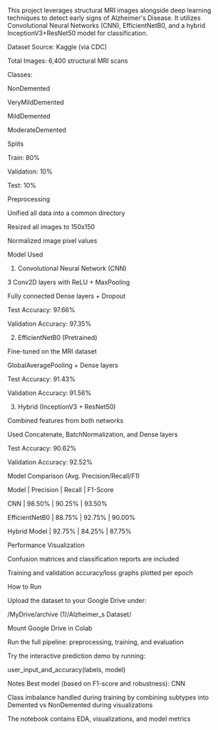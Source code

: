 This project leverages structural MRI images alongside deep learning techniques to detect early signs of Alzheimer's Disease. It utilizes Convolutional Neural Networks (CNN), EfficientNetB0, and a hybrid InceptionV3+ResNet50 model for classification.

Dataset 
Source: Kaggle (via CDC)

Total Images: 6,400 structural MRI scans

Classes:

NonDemented

VeryMildDemented

MildDemented

ModerateDemented

Splits 

Train: 80%

Validation: 10%

Test: 10%

Preprocessing 

Unified all data into a common directory

Resized all images to 150x150

Normalized image pixel values

Model Used 

1. Convolutional Neural Network (CNN)
   
3 Conv2D layers with ReLU + MaxPooling

Fully connected Dense layers + Dropout

Test Accuracy: 97.66%

Validation Accuracy: 97.35%

2. EfficientNetB0 (Pretrained)
   
Fine-tuned on the MRI dataset

GlobalAveragePooling + Dense layers

Test Accuracy: 91.43%

Validation Accuracy: 91.56%

3. Hybrid (InceptionV3 + ResNet50)
   
Combined features from both networks

Used Concatenate, BatchNormalization, and Dense layers

Test Accuracy: 90.62%

Validation Accuracy: 92.52%

 Model Comparison (Avg. Precision/Recall/F1)

 Model | Precision | Recall | F1-Score
 
CNN | 98.50% | 90.25% | 93.50%

EfficientNetB0 | 88.75% | 92.75% | 90.00%

Hybrid Model | 92.75% | 84.25% | 87.75%

Performance Visualization

Confusion matrices and classification reports are included

Training and validation accuracy/loss graphs plotted per epoch

 How to Run
 
Upload the dataset to your Google Drive under:

/MyDrive/archive (1)/Alzheimer_s Dataset/

Mount Google Drive in Colab

Run the full pipeline: preprocessing, training, and evaluation

Try the interactive prediction demo by running:

user_input_and_accuracy(labels, model)

Notes
Best model (based on F1-score and robustness): CNN

Class imbalance handled during training by combining subtypes into Demented vs NonDemented during visualizations

The notebook contains EDA, visualizations, and model metrics
